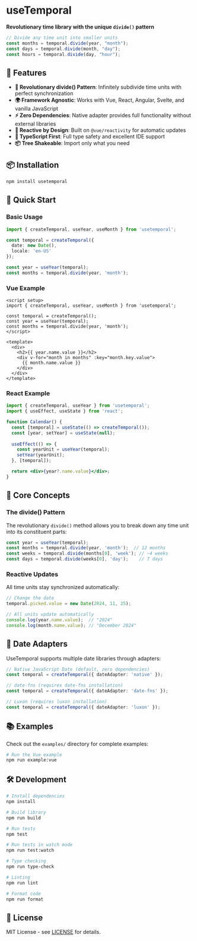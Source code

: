 # useTemporal

**Revolutionary time library with the unique `divide()` pattern**

```typescript
// Divide any time unit into smaller units
const months = temporal.divide(year, "month");
const days = temporal.divide(month, "day");
const hours = temporal.divide(day, "hour");
```

## 🚀 Features

- **🧩 Revolutionary divide() Pattern**: Infinitely subdivide time units with perfect synchronization
- **🌍 Framework Agnostic**: Works with Vue, React, Angular, Svelte, and vanilla JavaScript
- **⚡ Zero Dependencies**: Native adapter provides full functionality without external libraries
- **🔄 Reactive by Design**: Built on `@vue/reactivity` for automatic updates
- **🎯 TypeScript First**: Full type safety and excellent IDE support
- **📦 Tree Shakeable**: Import only what you need

## 📦 Installation

```bash
npm install usetemporal
```

## 🎯 Quick Start

### Basic Usage

```typescript
import { createTemporal, useYear, useMonth } from 'usetemporal';

const temporal = createTemporal({
  date: new Date(),
  locale: 'en-US'
});

const year = useYear(temporal);
const months = temporal.divide(year, 'month');
```

### Vue Example

```vue
<script setup>
import { createTemporal, useYear, useMonth } from 'usetemporal';

const temporal = createTemporal();
const year = useYear(temporal);
const months = temporal.divide(year, 'month');
</script>

<template>
  <div>
    <h2>{{ year.name.value }}</h2>
    <div v-for="month in months" :key="month.key.value">
      {{ month.name.value }}
    </div>
  </div>
</template>
```

### React Example

```jsx
import { createTemporal, useYear } from 'usetemporal';
import { useEffect, useState } from 'react';

function Calendar() {
  const [temporal] = useState(() => createTemporal());
  const [year, setYear] = useState(null);
  
  useEffect(() => {
    const yearUnit = useYear(temporal);
    setYear(yearUnit);
  }, [temporal]);

  return <div>{year?.name.value}</div>;
}
```

## 🔬 Core Concepts

### The divide() Pattern

The revolutionary `divide()` method allows you to break down any time unit into its constituent parts:

```typescript
const year = useYear(temporal);
const months = temporal.divide(year, 'month');  // 12 months
const weeks = temporal.divide(months[0], 'week'); // ~4 weeks
const days = temporal.divide(weeks[0], 'day');    // 7 days
```

### Reactive Updates

All time units stay synchronized automatically:

```typescript
// Change the date
temporal.picked.value = new Date(2024, 11, 25);

// All units update automatically
console.log(year.name.value);  // "2024"
console.log(month.name.value); // "December 2024"
```

## 🔌 Date Adapters

UseTemporal supports multiple date libraries through adapters:

```typescript
// Native JavaScript Date (default, zero dependencies)
const temporal = createTemporal({ dateAdapter: 'native' });

// date-fns (requires date-fns installation)
const temporal = createTemporal({ dateAdapter: 'date-fns' });

// Luxon (requires luxon installation)
const temporal = createTemporal({ dateAdapter: 'luxon' });
```

## 📚 Examples

Check out the `examples/` directory for complete examples:

```bash
# Run the Vue example
npm run example:vue
```

## 🛠️ Development

```bash
# Install dependencies
npm install

# Build library
npm run build

# Run tests
npm test

# Run tests in watch mode
npm run test:watch

# Type checking
npm run type-check

# Linting
npm run lint

# Format code
npm run format
```

## 📄 License

MIT License - see [LICENSE](LICENSE) for details.